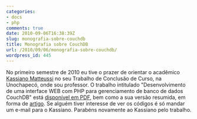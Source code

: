 ```yaml
---
categories:
- docs
- php
comments: true
date: 2010-09-06T16:38:39Z
slug: monografia-sobre-couchdb
title: Monografia sobre CouchDB
url: /2010/09/06/monografia-sobre-couchdb/
wordpress_id: 445
---
```


No primeiro semestre de 2010 eu tive o prazer de orientar o acadêmico [Kassiano Matteussi](mailto:kassianoj@gmail.com) no seu Trabalho de Conclusão de Curso, na Unochapecó, onde sou professor.
O trabalho intitulado "Desenvolvimento de uma interface WEB com PHP para gerenciamento de banco de dados CouchDB" está [disponível em PDF](https://s3.amazonaws.com/elton/docs/monografia_kassiano.pdf), bem como a sua versão resumida, em forma de [artigo](/docs/artigo_kassiano.pdf).
Se alguém tiver interesse de ver os códigos é só mandar um e-mail para o Kassiano.
Parabéns novamente ao Kassiano pelo trabalho.

